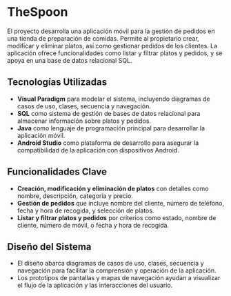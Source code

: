 # TheSpoon

El proyecto desarrolla una aplicación móvil para la gestión de pedidos en una tienda de preparación de comidas. Permite al propietario crear, modificar y eliminar platos, así como gestionar pedidos de los clientes. La aplicación ofrece funcionalidades como listar y filtrar platos y pedidos, y se apoya en una base de datos relacional SQL.

## Tecnologías Utilizadas

- **Visual Paradigm** para modelar el sistema, incluyendo diagramas de casos de uso, clases, secuencia y navegación.
- **SQL** como sistema de gestión de bases de datos relacional para almacenar información sobre platos y pedidos.
- **Java** como lenguaje de programación principal para desarrollar la aplicación móvil.
- **Android Studio** como plataforma de desarrollo para asegurar la compatibilidad de la aplicación con dispositivos Android.

## Funcionalidades Clave

- **Creación, modificación y eliminación de platos** con detalles como nombre, descripción, categoría y precio.
- **Gestión de pedidos** que incluye nombre del cliente, número de teléfono, fecha y hora de recogida, y selección de platos.
- **Listar y filtrar platos y pedidos** por criterios como estado, nombre de cliente, número de móvil, o fecha y hora de recogida.

## Diseño del Sistema

- El diseño abarca diagramas de casos de uso, clases, secuencia y navegación para facilitar la comprensión y operación de la aplicación.
- Los prototipos de pantallas y mapas de navegación ayudan a visualizar el flujo de la aplicación y las interacciones del usuario.
